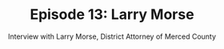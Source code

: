 ---
layout: podcast
title: "Episode 13: Larry Morse"
mp3: https://s3-us-west-1.amazonaws.com/vomc-podcast/2015-12-26-ep13.mp3
mp3length: 21509237
duration: 44:47
subtitle: Interview with Larry Morse, District Attorney of Merced County
---